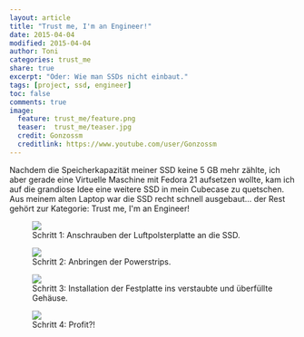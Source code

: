 ```yaml
---
layout: article
title: "Trust me, I'm an Engineer!"
date: 2015-04-04
modified: 2015-04-04
author: Toni
categories: trust_me
share: true
excerpt: "Oder: Wie man SSDs nicht einbaut."
tags: [project, ssd, engineer]
toc: false
comments: true
image:
  feature: trust_me/feature.png
  teaser:  trust_me/teaser.jpg
  credit: Gonzossm
  creditlink: https://www.youtube.com/user/Gonzossm
---
```


Nachdem die Speicherkapazität meiner SSD keine 5 GB mehr zählte, ich aber gerade eine Virtuelle Maschine mit Fedora 21 aufsetzen wollte, kam ich auf die grandiose Idee eine weitere SSD in mein Cubecase zu quetschen. Aus meinem alten Laptop war die SSD recht schnell ausgebaut... der Rest gehört zur Kategorie: Trust me, I'm an Engineer! 

<figure>
	<a href="{{ site.url }}/images/trust_me/01_trust.jpg">
		<img src="{{ site.url }}/images/trust_me/01_trust.jpg" />
	</a>
	<figcaption>
		Schritt 1: Anschrauben der Luftpolsterplatte an die SSD.
	</figcaption>
</figure>

<figure>
	<a href="{{ site.url }}/images/trust_me/02_trust.jpg">
		<img src="{{ site.url }}/images/trust_me/02_trust.jpg" />
	</a>
	<figcaption>
		Schritt 2: Anbringen der Powerstrips.
	</figcaption>
</figure>

<figure>
	<a href="{{ site.url }}/images/trust_me/03_trust.jpg">
		<img src="{{ site.url }}/images/trust_me/03_trust.jpg" />
	</a>
	<figcaption>
		Schritt 3: Installation der Festplatte ins verstaubte und überfüllte Gehäuse.
	</figcaption>
</figure>

<figure>
	<a href="{{ site.url }}/images/trust_me/04_trust.jpg">
		<img src="{{ site.url }}/images/trust_me/04_trust.jpg" />
	</a>
	<figcaption>
		Schritt 4: Profit?!
	</figcaption>
</figure>